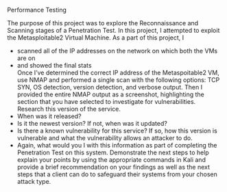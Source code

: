 Performance Testing

The purpose of this project was to explore the Reconnaissance and Scanning stages of a Penetration Test. 
In this project, I attempted to exploit the Metasploitable2 Virtual Machine. As a part of this project, I </br>
- scanned all of the IP addresses on the network on which both the VMs are on </br>
- and showed the final stats </br>
Once I’ve determined the correct IP address of the Metaspoitable2 VM, use NMAP and performed a single scan with the following options: TCP SYN, OS detection, version detection, and verbose output.
Then I provided the entire NMAP output as a screenshot, highlighting the section that you have selected to investigate for vulnerabilities. Research this version of the
service. </br>
 - When was it released? </br>
 - Is it the newest version? If not, when was it updated? </br>
 - Is there a known vulnerability for this service? If so, how
this version is vulnerable and what the vulnerability allows an attacker to do. </br>
 - Again, what would you I with this information as part
of completing the Penetration Test on this system. Demonstrate the next steps to
help explain your points by using the appropriate commands in Kali and provide a
brief recommendation on your findings as well as the next steps that a client can do
to safeguard their systems from your chosen attack type.
